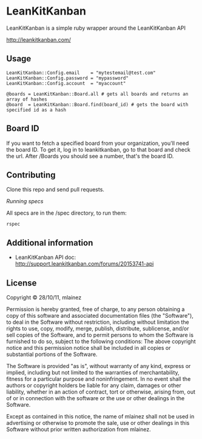 LeanKitKanban
=============

LeanKitKanban is a simple ruby wrapper around the LeanKitKanban API

http://leankitkanban.com/

Usage
-----

    LeanKitKanban::Config.email    = "mytestemail@test.com"
    LeanKitKanban::Config.password = "mypassword"
    LeanKitKanban::Config.account  = "myaccount"

    @boards = LeanKitKanban::Board.all # gets all boards and returns an array of hashes
    @board  = LeanKitKanban::Board.find(board_id) # gets the board with specified id as a hash

Board ID
--------

If you want to fetch a specified board from your organization, you'll need the board ID. To get it, log in to leankitkanban, go to that board and check the url. After /Boards you should see a number, that's the board ID.

Contributing
------------

Clone this repo and send pull requests.

*Running specs*

All specs are in the /spec directory, to run them:

    rspec

Additional information
----------------------

* LeanKitKanban API doc: http://support.leankitkanban.com/forums/20153741-api

License
-------

Copyright © 28/10/11, mlainez

Permission is hereby granted, free of charge, to any person obtaining a copy of this software and associated documentation files (the "Software"), to deal in the Software without restriction, including without limitation the rights to use, copy, modify, merge, publish, distribute, sublicense, and/or sell copies of the Software, and to permit persons to whom the Software is furnished to do so, subject to the following conditions:
The above copyright notice and this permission notice shall be included in all copies or substantial portions of the Software.

The Software is provided "as is", without warranty of any kind, express or implied, including but not limited to the warranties of merchantability, fitness for a particular purpose and noninfringement. In no event shall the authors or copyright holders be liable for any claim, damages or other liability, whether in an action of contract, tort or otherwise, arising from, out of or in connection with the software or the use or other dealings in the Software.

Except as contained in this notice, the name of mlainez shall not be used in advertising or otherwise to promote the sale, use or other dealings in this Software without prior written authorization from mlainez.